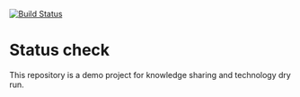 [![Build Status](https://travis-ci.org/sflpro/status-check-react.svg?branch=master)](https://travis-ci.org/sflpro/status-check-react)

# Status check

This repository is a demo project for knowledge sharing and technology dry run.
